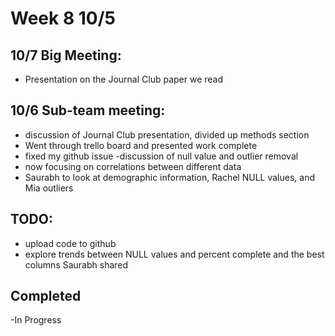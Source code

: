 # Week 8 10/5

## 10/7 Big Meeting:
  - Presentation on the Journal Club paper we read
  
## 10/6 Sub-team meeting:
  - discussion of Journal Club presentation, divided up methods section
  - Went through trello board and presented work complete
  - fixed my github issue
  -discussion of null value and outlier removal
  - now focusing on correlations between different data
  - Saurabh to look at demographic information, Rachel NULL values, and Mia outliers


## TODO:
  - upload code to github
  - explore trends between NULL values and percent complete and the best columns Saurabh shared


## Completed
  -In Progress
